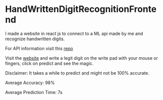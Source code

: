 # HandWrittenDigitRecognitionFrontend
I made a website in react js to connect to a ML api made by me and recognize handwritten digits.

For API information visit this <a href='https://github.com/HANS-2002/HandWrittenDigitRecognitionBackend' target='_blank'>repo</a>

Visit the <a href='https://www.hanspattnaik.in/HandWrittenDigitRecognitionFrontend/' target='_blank'>website</a> and write a legit digit on the write pad with your mouse or fingers, click on predict and see the magic.

Disclaimer: It takes a while to predict and might not be 100% accurate.

Average Accuracy: 98%

Average Prediction Time: 7s
